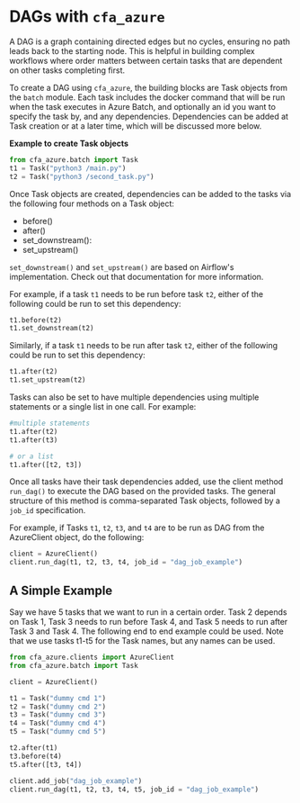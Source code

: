 # DAGs with `cfa_azure`

A DAG is a graph containing directed edges but no cycles, ensuring no path leads back to the starting node. This is helpful in building complex workflows where order matters between certain tasks that are dependent on other tasks completing first.

To create a DAG using `cfa_azure`, the building blocks are Task objects from the `batch` module. Each task includes the docker command that will be run when the task executes in Azure Batch, and optionally an id you want to specify the task by, and any dependencies. Dependencies can be added at Task creation or at a later time, which will be discussed more below.

**Example to create Task objects**
```python
from cfa_azure.batch import Task
t1 = Task("python3 /main.py")
t2 = Task("python3 /second_task.py")
```

Once Task objects are created, dependencies can be added to the tasks via the following four methods on a Task object:
- before()
- after()
- set_downstream():
- set_upstream()

`set_downstream()` and `set_upstream()` are based on Airflow's implementation. Check out that documentation for more information.

For example, if a task `t1` needs to be run before task `t2`, either of the following could be run to set this dependency:
```python
t1.before(t2)
t1.set_downstream(t2)
```

Similarly, if a task `t1` needs to be run after task `t2`, either of the following could be run to set this dependency:
```python
t1.after(t2)
t1.set_upstream(t2)
```

Tasks can also be set to have multiple dependencies using multiple statements or a single list in one call. For example:
```python
#multiple statements
t1.after(t2)
t1.after(t3)

# or a list
t1.after([t2, t3])
```

Once all tasks have their task dependencies added, use the client method `run_dag()` to execute the DAG based on the provided tasks. The general structure of this method is comma-separated Task objects, followed by a `job_id` specification.

For example, if Tasks `t1`, `t2`, `t3`, and `t4` are to be run as DAG from the AzureClient object, do the following:
```python
client = AzureClient()
client.run_dag(t1, t2, t3, t4, job_id = "dag_job_example")
```

## A Simple Example
Say we have 5 tasks that we want to run in a certain order. Task 2 depends on Task 1, Task 3 needs to run before Task 4, and Task 5 needs to run after Task 3 and Task 4. The following end to end example could be used. Note that we use tasks t1-t5 for the Task names, but any names can be used.
```python
from cfa_azure.clients import AzureClient
from cfa_azure.batch import Task

client = AzureClient()

t1 = Task("dummy cmd 1")
t2 = Task("dummy cmd 2")
t3 = Task("dummy cmd 3")
t4 = Task("dummy cmd 4")
t5 = Task("dummy cmd 5")

t2.after(t1)
t3.before(t4)
t5.after([t3, t4])

client.add_job("dag_job_example")
client.run_dag(t1, t2, t3, t4, t5, job_id = "dag_job_example")
```
